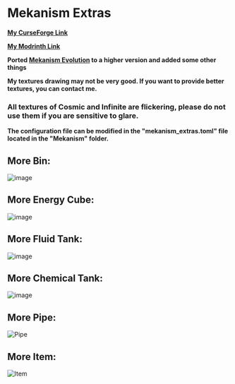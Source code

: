 # **Mekanism Extras**

[//]: # "[![CurseForge Total Downloads][badge_curseforge]][curseforge]"

[//]: # "[![Modrinth Total Downloads][badge_modrinth]][modrinth]"

[badge_curseforge]: https://img.shields.io/badge/dynamic/json?color=e04e14&label=CurseForge&style=for-the-badge&query=downloads.total&url=https%3A%2F%2Fapi.cfwidget.com%2F622112&logo=curseforge
[curseforge]: https://www.curseforge.com/minecraft/mc-mods/mekanism-extras
[badge_modrinth]: https://img.shields.io/modrinth/dt/jjuIRIVr?color=5da545&label=Modrinth&style=for-the-badge&logo=modrinth
[modrinth]: https://modrinth.com/mod/mekanism_extra

**[My CurseForge Link](https://www.curseforge.com/minecraft/mc-mods/mekanism-extras)**

**[My Modrinth Link](https://modrinth.com/mod/mekanism_extra)**

**Ported [Mekanism Evolution](https://github.com/Pocky-l/Mekanism-Evolution) to a higher version and added some other things**

**My textures drawing may not be very good. If you want to provide better textures, you can contact me.**

### **All textures of Cosmic and Infinite are flickering, please do not use them if you are sensitive to glare.** ###

**The configuration file can be modified in the "mekanism_extras.toml" file located in the "Mekanism" folder.**

## More Bin:

![image](https://media.forgecdn.net/attachments/description/1026040/description_ef73c2f0-4b1d-44ef-825a-c956558e1bd9.png)

## More Energy Cube:

![image](https://media.forgecdn.net/attachments/description/1026040/description_a7767975-4ebc-4fdf-8049-1c51e136adfb.png)

## More Fluid Tank:

![image](https://media.forgecdn.net/attachments/description/1026040/description_93145b07-81a1-47f4-bb35-dd8637e99834.png)

## More Chemical Tank:

![image](https://media.forgecdn.net/attachments/description/1026040/description_8a12ee83-8716-4116-9c8c-da30f9c90f4f.png)

## More Pipe:

![Pipe](pic\Pipe.jpg)

## More Item:

![Item](pic\Item.jpg)
